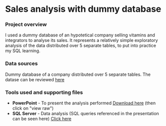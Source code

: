 # Sales analysis with dummy database

### Project overview

I used a dummy database of an hypotetical company selling vitamins and integrators to analyse its sales.
It represents a relatively simple exploratory analysis of the data distributed over 5 separate tables, to put into practice my SQL learning.

### Data sources

Dummy database of a company distributed over 5 separate tables. The datase can be reviewed [here](https://github.com/fabiooperti/Fabio-Operti---Data-analytics-project/blob/main/SQL%20project/Sales%20analysis/Sales%20database.ods)

### Tools used and supporting files

- **PowerPoint** - To present the analysis performed [Download here](https://github.com/fabiooperti/Fabio-Operti---Data-analytics-project/blob/main/SQL%20project/Food%20waste/SQL%20project%20-%20Food%20waste%20dataset%20analysis.pptx)
(then click on "view raw")
- **SQL Server** - Data analysis (SQL queries referenced in the presentation can be seen here) [Click here](https://github.com/fabiooperti/Fabio-Operti---Data-analytics-project/blob/main/SQL%20project/Food%20waste/SQL%20scripts.md)
